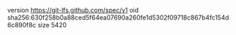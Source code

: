 version https://git-lfs.github.com/spec/v1
oid sha256:630f258b0a88ced5f64ea07690a260fe1d5302f09718c867b4fc154d6c890f8c
size 5420
